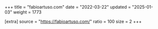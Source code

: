 +++
title = "fabioartuso.com"
date = "2022-03-22"
updated = "2025-01-03"
weight = 1773

[extra]
source = "https://fabioartuso.com/"
ratio = 100
size = 2
+++
